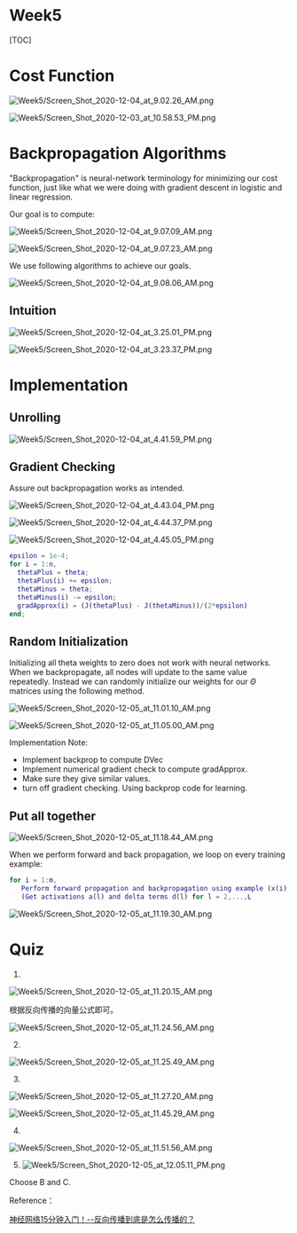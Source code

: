 # Week5

[TOC]

# Cost Function

![Week5/Screen_Shot_2020-12-04_at_9.02.26_AM.png](Week5/Screen_Shot_2020-12-04_at_9.02.26_AM.png)

![Week5/Screen_Shot_2020-12-03_at_10.58.53_PM.png](Week5/Screen_Shot_2020-12-03_at_10.58.53_PM.png)

# Backpropagation Algorithms

"Backpropagation" is neural-network terminology for minimizing our cost function, just like what we were doing with gradient descent in logistic and linear regression. 

Our goal is to compute:

![Week5/Screen_Shot_2020-12-04_at_9.07.09_AM.png](Week5/Screen_Shot_2020-12-04_at_9.07.09_AM.png)

![Week5/Screen_Shot_2020-12-04_at_9.07.23_AM.png](Week5/Screen_Shot_2020-12-04_at_9.07.23_AM.png)

We use following algorithms to achieve our goals.

![Week5/Screen_Shot_2020-12-04_at_9.08.06_AM.png](Week5/Screen_Shot_2020-12-04_at_9.08.06_AM.png)

## Intuition

![Week5/Screen_Shot_2020-12-04_at_3.25.01_PM.png](Week5/Screen_Shot_2020-12-04_at_3.25.01_PM.png)

![Week5/Screen_Shot_2020-12-04_at_3.23.37_PM.png](Week5/Screen_Shot_2020-12-04_at_3.23.37_PM.png)

# Implementation

## Unrolling

![Week5/Screen_Shot_2020-12-04_at_4.41.59_PM.png](Week5/Screen_Shot_2020-12-04_at_4.41.59_PM.png)

## Gradient Checking

Assure out backpropagation works as intended.

![Week5/Screen_Shot_2020-12-04_at_4.43.04_PM.png](Week5/Screen_Shot_2020-12-04_at_4.43.04_PM.png)

![Week5/Screen_Shot_2020-12-04_at_4.44.37_PM.png](Week5/Screen_Shot_2020-12-04_at_4.44.37_PM.png)

![Week5/Screen_Shot_2020-12-04_at_4.45.05_PM.png](Week5/Screen_Shot_2020-12-04_at_4.45.05_PM.png)

```matlab
epsilon = 1e-4;
for i = 1:n,
  thetaPlus = theta;
  thetaPlus(i) += epsilon;
  thetaMinus = theta;
  thetaMinus(i) -= epsilon;
  gradApprox(i) = (J(thetaPlus) - J(thetaMinus))/(2*epsilon)
end;
```

## Random Initialization

Initializing all theta weights to zero does not work with neural networks. When we backpropagate, all nodes will update to the same value repeatedly. Instead we can randomly initialize our weights for our $Θ$ matrices using the following method.

![Week5/Screen_Shot_2020-12-05_at_11.01.10_AM.png](Week5/Screen_Shot_2020-12-05_at_11.01.10_AM.png)

![Week5/Screen_Shot_2020-12-05_at_11.05.00_AM.png](Week5/Screen_Shot_2020-12-05_at_11.05.00_AM.png)

Implementation Note:

- Implement backprop to compute DVec
- Implement numerical gradient check to compute gradApprox.
- Make sure they give similar values.
- turn off gradient checking. Using backprop code for learning.

## Put all together

![Week5/Screen_Shot_2020-12-05_at_11.18.44_AM.png](Week5/Screen_Shot_2020-12-05_at_11.18.44_AM.png)

When we perform forward and back propagation, we loop on every training example:

```matlab
for i = 1:m,
   Perform forward propagation and backpropagation using example (x(i),y(i))
   (Get activations a(l) and delta terms d(l) for l = 2,...,L
```

![Week5/Screen_Shot_2020-12-05_at_11.19.30_AM.png](Week5/Screen_Shot_2020-12-05_at_11.19.30_AM.png)

# Quiz

1.

![Week5/Screen_Shot_2020-12-05_at_11.20.15_AM.png](Week5/Screen_Shot_2020-12-05_at_11.20.15_AM.png)

根据反向传播的向量公式即可。

![Week5/Screen_Shot_2020-12-05_at_11.24.56_AM.png](Week5/Screen_Shot_2020-12-05_at_11.24.56_AM.png)

2.

![Week5/Screen_Shot_2020-12-05_at_11.25.49_AM.png](Week5/Screen_Shot_2020-12-05_at_11.25.49_AM.png)

3.

![Week5/Screen_Shot_2020-12-05_at_11.27.20_AM.png](Week5/Screen_Shot_2020-12-05_at_11.27.20_AM.png)

![Week5/Screen_Shot_2020-12-05_at_11.45.29_AM.png](Week5/Screen_Shot_2020-12-05_at_11.45.29_AM.png)

4.

![Week5/Screen_Shot_2020-12-05_at_11.51.56_AM.png](Week5/Screen_Shot_2020-12-05_at_11.51.56_AM.png)

5. ![Week5/Screen_Shot_2020-12-05_at_12.05.11_PM.png](Week5/Screen_Shot_2020-12-05_at_12.05.11_PM.png)

Choose B and C.

Reference：

[神经网络15分钟入门！--反向传播到底是怎么传播的？](https://zhuanlan.zhihu.com/p/66534632)